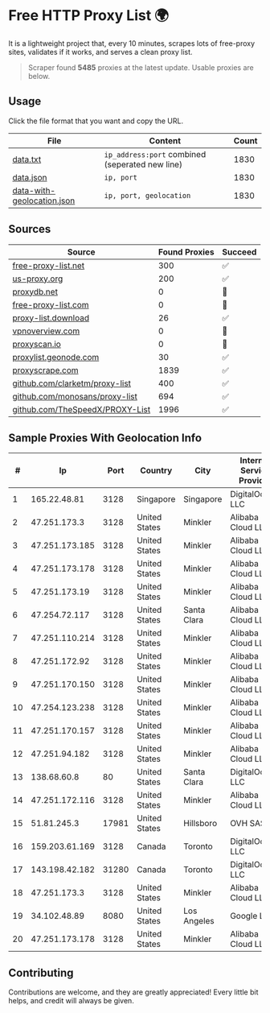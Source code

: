 
# Free HTTP Proxy List 🌍

It is a lightweight project that, every 10 minutes, scrapes lots of free-proxy sites, validates if it works, and serves a clean proxy list.


> Scraper found **5485** proxies at the latest update. Usable proxies are below.

## Usage

Click the file format that you want and copy the URL.


|File|Content|Count|
|----|-------|-----|
|[data.txt](https://raw.githubusercontent.com/themiralay/Proxy-List-World/master/data.txt)|`ip_address:port` combined (seperated new line)|1830|
|[data.json](https://raw.githubusercontent.com/themiralay/Proxy-List-World/master/data.json)|`ip, port`|1830|
|[data-with-geolocation.json](https://raw.githubusercontent.com/themiralay/Proxy-List-World/master/data-with-geolocation.json)|`ip, port, geolocation`|1830|

## Sources

|Source|Found Proxies|Succeed|
|------|-------------|-------|
|[free-proxy-list.net](https://free-proxy-list.net)|300|✅|
|[us-proxy.org](https://www.us-proxy.org)|200|✅|
|[proxydb.net](http://proxydb.net)|0|🚫|
|[free-proxy-list.com](https://free-proxy-list.com/?page=&port=&type%5B%5D=http&type%5B%5D=https&up_time=0&search=Search)|0|🚫|
|[proxy-list.download](https://www.proxy-list.download/HTTP)|26|✅|
|[vpnoverview.com](https://vpnoverview.com/privacy/anonymous-browsing/free-proxy-servers)|0|🚫|
|[proxyscan.io](https://www.proxyscan.io)|0|🚫|
|[proxylist.geonode.com](https://proxylist.geonode.com/api/proxy-list?limit=300&page=1&sort_by=lastChecked&sort_type=desc&protocols=http,https)|30|✅|
|[proxyscrape.com](https://api.proxyscrape.com/v2/?request=displayproxies&protocol=http&timeout=10000&country=all&ssl=all&anonymity=all)|1839|✅|
|[github.com/clarketm/proxy-list](https://raw.githubusercontent.com/clarketm/proxy-list/master/proxy-list-raw.txt)|400|✅|
|[github.com/monosans/proxy-list](https://raw.githubusercontent.com/monosans/proxy-list/main/proxies/http.txt)|694|✅|
|[github.com/TheSpeedX/PROXY-List](https://raw.githubusercontent.com/TheSpeedX/PROXY-List/master/http.txt)|1996|✅|


## Sample Proxies With Geolocation Info

|#|Ip|Port|Country|City|Internet Service Provider|
|-|--|----|-------|----|-------------------------|
|1|165.22.48.81|3128|Singapore|Singapore|DigitalOcean, LLC|
|2|47.251.173.3|3128|United States|Minkler|Alibaba Cloud LLC|
|3|47.251.173.185|3128|United States|Minkler|Alibaba Cloud LLC|
|4|47.251.173.178|3128|United States|Minkler|Alibaba Cloud LLC|
|5|47.251.173.19|3128|United States|Minkler|Alibaba Cloud LLC|
|6|47.254.72.117|3128|United States|Santa Clara|Alibaba Cloud LLC|
|7|47.251.110.214|3128|United States|Minkler|Alibaba Cloud LLC|
|8|47.251.172.92|3128|United States|Minkler|Alibaba Cloud LLC|
|9|47.251.170.150|3128|United States|Minkler|Alibaba Cloud LLC|
|10|47.254.123.238|3128|United States|Minkler|Alibaba Cloud LLC|
|11|47.251.170.157|3128|United States|Minkler|Alibaba Cloud LLC|
|12|47.251.94.182|3128|United States|Minkler|Alibaba Cloud LLC|
|13|138.68.60.8|80|United States|Santa Clara|DigitalOcean, LLC|
|14|47.251.172.116|3128|United States|Minkler|Alibaba Cloud LLC|
|15|51.81.245.3|17981|United States|Hillsboro|OVH SAS|
|16|159.203.61.169|3128|Canada|Toronto|DigitalOcean, LLC|
|17|143.198.42.182|31280|Canada|Toronto|DigitalOcean, LLC|
|18|47.251.173.3|3128|United States|Minkler|Alibaba Cloud LLC|
|19|34.102.48.89|8080|United States|Los Angeles|Google LLC|
|20|47.251.173.178|3128|United States|Minkler|Alibaba Cloud LLC|



## Contributing

Contributions are welcome, and they are greatly appreciated! Every
little bit helps, and credit will always be given.

